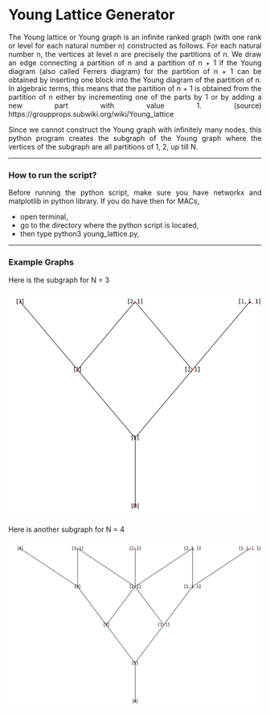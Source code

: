 # Young Lattice Generator

<p align = 'justify'>
The Young lattice or Young graph is an infinite ranked graph (with one rank or level for each natural number n) constructed as follows.
For each natural number n, the vertices at level n are precisely the partitions of n. We draw an edge connecting a partition of n and
a partition of n + 1 if the Young diagram (also called Ferrers diagram) for the partition of n + 1 can be obtained by inserting one block
into the Young diagram of the partition of n. In algebraic terms, this means that the partition of n + 1 is obtained from the partition
of n either by incrementing one of the parts by 1 or by adding a new part with value 1. (source) https://groupprops.subwiki.org/wiki/Young_lattice
</p>

<p align = 'justify'>
Since we cannot construct the Young graph with infinitely many nodes, this python program creates the subgraph of the Young graph where
the vertices of the subgraph are all partitions of 1, 2, up till N.
</p>

---
### How to run the script?

<p align = 'justify'>
Before running the python script, make sure you have networkx and matplotlib in python library. If you do have then for MACs,
</p>

 * open terminal,
 * go to the directory where the python script is located,
 * then type python3 young_lattice.py,
---

### Example Graphs

Here is the subgraph for N = 3
<p align="center">
  <img src="https://github.com/xnell90/Miscellaneous-Projects/blob/master/Young_Lattice_Generator/Young%20Lattice%20of%20Order%203.png"/>
</p>

Here is another subgraph for N = 4
<p align="center">
  <img src="https://github.com/xnell90/Miscellaneous-Projects/blob/master/Young_Lattice_Generator/Young%20Lattice%20of%20Order%204.png"/>
</p>
